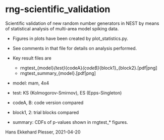 # rng-scientific_validation

Scientific validation of new random number generators in NEST by means of statistical analysis of multi-area model spiking data.

- Figures in plots have been created by plot_statistics.py.
- See comments in that file for details on analysis performed.
- Key result files are
    - rngtest_{model}_{test}_{codeA}_{codeB}_{block1}_{block2}.[pdf|png]
    - rngtest_summary_{model}.[pdf|png]
    
- model: mam, 4x4
- test: KS (Kolmogorov-Smirnov), ES (Epps-Singleton)
- codeA, B: code version compared
- block1, 2: trial blocks compared

- summary: CDFs of p-values shown in rngtest_* figures.

Hans Ekkehard Plesser, 2021-04-20
